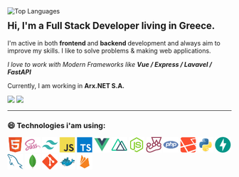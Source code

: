 <!-- ### Hi there I'am Jim, Junior Full Stack Developer <img src="https://user-images.githubusercontent.com/1303154/88677602-1635ba80-d120-11ea-84d8-d263ba5fc3c0.gif" width="25px" alt="hi"> -->

<!-- ![Anurag's GitHub stats](https://github-readme-stats.vercel.app/api?username=geojimas&hide=prs,issues,contribs&theme=noctis_minimus&show_icons=true) -->
<!-- [![Top Langs](https://github-readme-stats.vercel.app/api/top-langs/?username=geojimas&langs_count=8&theme=noctis_minimus&layout=compact)](https://github.com/anuraghazra/github-readme-stats) -->
<!-- ![Metrics](https://metrics.lecoq.io/geojimas?template=classic&config.timezone=Europe%2FAthens) -->

<img src="https://github-readme-stats.vercel.app/api/top-langs/?username=geojimas&langs_count=8&layout=compact&hide_border=true&theme=codeSTACKr&show_icons=true&cache_seconds=1800&exclude_repo=Project_RBSG" alt="Top Languages" align="left">
<h2>Hi, I'm a Full Stack Developer living in Greece.</h2>
<p>
  I'm active in both <strong> frontend </strong> and <strong> backend </strong> development and always aim to improve my skills.
  I like to solve problems & making web applications.
</p>
<i>
  I love to work with Modern Frameworks like <strong> Vue / Express / Lavavel / FastAPI </strong>
</i>
<p>
  Currently, I am working in <strong> Arx.NET S.A. </strong>
</p>

![](https://github.com/geojimas/github-stats/blob/master/generated/overview.svg)
![](https://github.com/geojimas/github-stats/blob/master/generated/languages.svg)
___

### 😄 Technologies i'am using:
<img src="https://github.com/devicons/devicon/blob/master/icons/html5/html5-original.svg" width="35" height="35" /> <img src="https://github.com/devicons/devicon/blob/master/icons/sass/sass-original.svg" width="35" height="35" /> <img src="https://github.com/devicons/devicon/blob/master/icons/tailwindcss/tailwindcss-plain.svg" width="35" height="35" /> <img src="https://github.com/devicons/devicon/blob/master/icons/javascript/javascript-original.svg" width="35" height="35" /> <img src="https://github.com/devicons/devicon/blob/master/icons/typescript/typescript-original.svg" width="35" height="35" /> <img src="https://github.com/devicons/devicon/blob/master/icons/vuejs/vuejs-original.svg" width="35" height="35" /> <img src="https://github.com/devicons/devicon/blob/master/icons/nuxtjs/nuxtjs-original.svg" width="35" height="35" /> <img src="https://github.com/devicons/devicon/blob/master/icons/nodejs/nodejs-original.svg" width="35" height="35" /> <img src="https://github.com/devicons/devicon/blob/master/icons/jest/jest-plain.svg" width="35" height="35" /> <img src="https://github.com/devicons/devicon/blob/master/icons/php/php-plain.svg" width="35" height="35" /> <img src="https://github.com/devicons/devicon/blob/master/icons/laravel/laravel-plain.svg" width="35" height="35" /> <img src="https://github.com/devicons/devicon/blob/master/icons/python/python-original.svg" width="35" height="35" /> <img src="https://github.com/devicons/devicon/blob/master/icons/fastapi/fastapi-original.svg" width="35" height="35" /> <img src="https://github.com/devicons/devicon/blob/master/icons/mysql/mysql-original.svg" width="35" height="35" /> <img src="https://github.com/devicons/devicon/blob/master/icons/mongodb/mongodb-original.svg" width="35" height="35" /> <img src="https://github.com/devicons/devicon/blob/master/icons/git/git-plain.svg" width="35" height="35" /> <img src="https://github.com/devicons/devicon/blob/master/icons/docker/docker-original.svg" width="35" height="35" /> <img src="https://github.com/devicons/devicon/blob/master/icons/firebase/firebase-plain.svg" width="35" height="35" />

<!--
**Jimgeo98/Jimgeo98** is a ✨ _special_ ✨ repository because its `README.md` (this file) appears on your GitHub profile.

Here are some ideas to get you started:

- 🔭 I’m currently working on ...
- 🌱 I’m currently learning ...
- 👯 I’m looking to collaborate on ...
- 🤔 I’m looking for help with ...
- 💬 Ask me about ...
- 📫 How to reach me: ...
- 😄 Pronouns: ...
- ⚡ Fun fact: ...
-->

